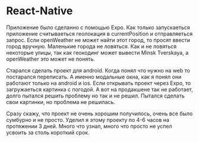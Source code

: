 # React-Native
Приложение было сделанно с помощью  Expo.
Как только запускаеться приложение считываеться геолокация в currentPosition и отправляеться запрос. Если openWeather не может найти этот город, то просят ввести город вручную. Маленькие города не ловяться. Как и не ловяться некоторые улицы, так как геокодинг может вывести Minsk Tverskaya, а openWeather это может не понять. 

Старался сделать проект для android. Когда понял что нужно на web то постарался переписать. А именно модальные окна, как я понял они работают только на android и ios. Если открывать проект через Expo, то загружаеться картинка с погодой. А вот на продакшене так не работает, долго пытался решить проблему но так и не решил. Пытался сделать свои картинки, но проблема не решилась. 

Сразу скажу, что проект не очень хорошим получилось, очень все было сумбурно и не просто. Уделил я этому проекту по 4-6 часов на протяжении 3 дней. Много что узнал, много что просто не успел усвоить за столь короткий срок.